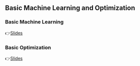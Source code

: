 ## Basic Machine Learning and Optimization

### Basic Machine Learning
👉[Slides](https://app.rccn.dev/slidev/DCCG-09)

### Basic Optimization
👉[Slides](https://docs.google.com/presentation/d/1hY1iB--ro5xuEqbYv6jXfJTZvrj69KjbAPKlzCKQN0Y/edit?usp=sharing)

